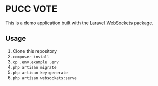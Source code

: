 # PUCC VOTE

This is a demo application built with the [Laravel WebSockets](https://github.com/beyondcode/laravel-websockets) package.

## Usage

1. Clone this repository
2. `composer install`
3. `cp .env.example .env`
4. `php artisan migrate`
5. `php artisan key:generate`
6. `php artisan websockets:serve`